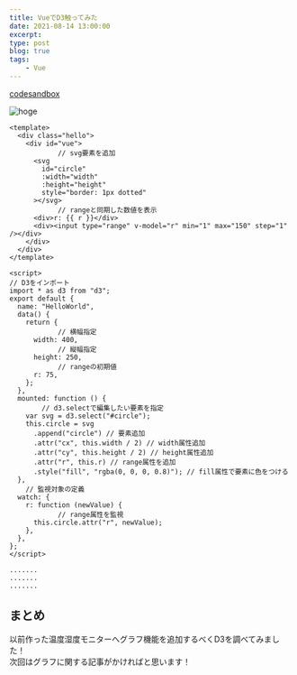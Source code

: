 ```yaml
---
title: VueでD3触ってみた
date: 2021-08-14 13:00:00
excerpt:
type: post
blog: true
tags:
    - Vue
---
```



[codesandbox](https://codesandbox.io/s/upbeat-bose-ek5xe?file=/src/components/HelloWorld.vue)

![hoge](https://pedantic-goldberg-e70663.netlify.app/image/08142201.gif)  




```
<template>
  <div class="hello">
    <div id="vue">
			// svg要素を追加
      <svg
        id="circle"
        :width="width"
        :height="height"
        style="border: 1px dotted"
      ></svg>
			// rangeと同期した数値を表示
      <div>r: {{ r }}</div>
      <div><input type="range" v-model="r" min="1" max="150" step="1" /></div>
    </div>
  </div>
</template>

<script>
// D3をインポート
import * as d3 from "d3";
export default {
  name: "HelloWorld",
  data() {
    return {
			// 横幅指定
      width: 400,
			// 縦幅指定
      height: 250,
			// rangeの初期値
      r: 75,
    };
  },
  mounted: function () {
		// d3.selectで編集したい要素を指定
    var svg = d3.select("#circle");
    this.circle = svg
      .append("circle") // 要素追加
      .attr("cx", this.width / 2) // width属性追加
      .attr("cy", this.height / 2) // height属性追加
      .attr("r", this.r) // range属性を追加
      .style("fill", "rgba(0, 0, 0, 0.8)"); // fill属性で要素に色をつける
  },
	// 監視対象の定義
  watch: {
    r: function (newValue) {
			// range属性を監視
      this.circle.attr("r", newValue);
    },
  },
};
</script>

.......
.......
.......

```

## まとめ
以前作った温度湿度モニターへグラフ機能を追加するべくD3を調べてみました！  
次回はグラフに関する記事がかければと思います！